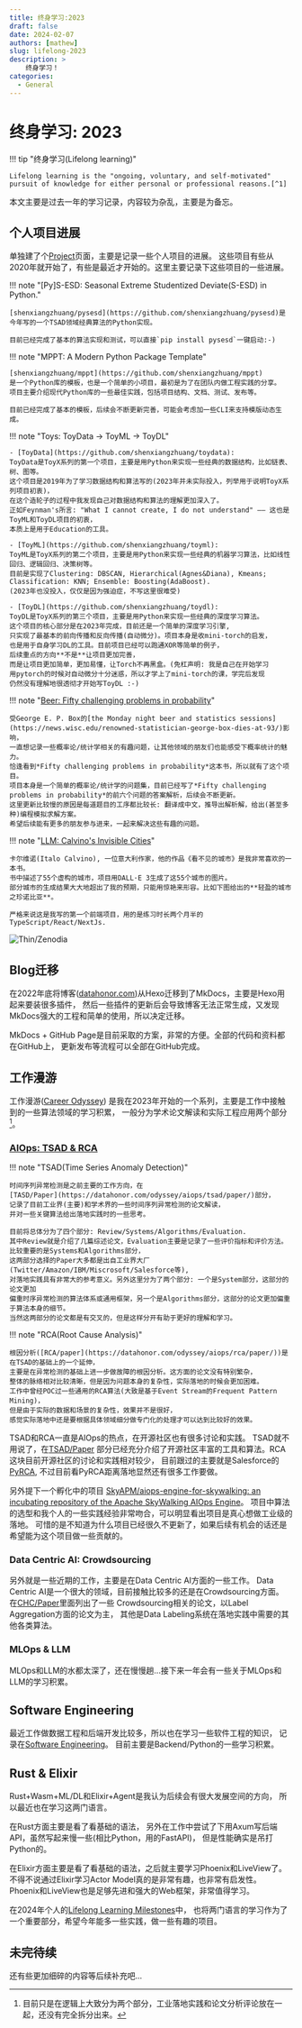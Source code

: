 ```yaml
---
title: 终身学习:2023
draft: false
date: 2024-02-07
authors: [mathew]
slug: lifelong-2023
description: >
    终身学习！
categories:
  - General
---
```


# 终身学习: 2023

!!! tip "终身学习(Lifelong learning)"

    Lifelong learning is the "ongoing, voluntary, and self-motivated"
    pursuit of knowledge for either personal or professional reasons.[^1]


本文主要是过去一年的学习记录，内容较为杂乱，主要是为备忘。

<!-- more -->

## 个人项目进展

单独建了个[Project](https://datahonor.com/project/)页面，主要是记录一些个人项目的进展。
这些项目有些从2020年就开始了，有些是最近才开始的。这里主要记录下这些项目的一些进展。

!!! note "[Py]S-ESD: Seasonal Extreme Studentized Deviate(S-ESD) in Python."

    [shenxiangzhuang/pysesd](https://github.com/shenxiangzhuang/pysesd)是
    今年写的一个TSAD领域经典算法的Python实现。

    目前已经完成了基本的算法实现和测试，可以直接`pip install pysesd`一键启动:-)

!!! note "MPPT: A Modern Python Package Template"

    [shenxiangzhuang/mppt](https://github.com/shenxiangzhuang/mppt)
    是一个Python库的模板，也是一个简单的小项目，最初是为了在团队内做工程实践的分享。
    项目主要介绍现代Python库的一些最佳实践，包括项目结构、文档、测试、发布等。

    目前已经完成了基本的模板，后续会不断更新完善，可能会考虑加一些CLI来支持模版动态生成。

!!! note "Toys: ToyData -> ToyML -> ToyDL"

    - [ToyData](https://github.com/shenxiangzhuang/toydata):
    ToyData是ToyX系列的第一个项目，主要是用Python来实现一些经典的数据结构，比如链表、树、图等。
    这个项目是2019年为了学习数据结构和算法写的(2023年并未实际投入，列举用于说明ToyX系列项目初衷)，
    在这个造轮子的过程中我发现自己对数据结构和算法的理解更加深入了。
    正如Feynman's所言: "What I cannot create, I do not understand" —— 这也是ToyML和ToyDL项目的初衷，
    本质上是用于Education的工具。

    - [ToyML](https://github.com/shenxiangzhuang/toyml):
    ToyML是ToyX系列的第二个项目，主要是用Python来实现一些经典的机器学习算法，比如线性回归、逻辑回归、决策树等。
    目前是实现了Clustering: DBSCAN, Hierarchical(Agnes&Diana), Kmeans; Classification: KNN; Ensemble: Boosting(AdaBoost).
    (2023年也没投入，仅仅是因为强迫症，不写这里很难受)

    - [ToyDL](https://github.com/shenxiangzhuang/toydl):
    ToyDL是ToyX系列的第三个项目，主要是用Python来实现一些经典的深度学习算法。
    这个项目的核心部分是在2023年完成，目前还是一个简单的深度学习引擎,
    只实现了最基本的前向传播和反向传播(自动微分)。项目本身是收mini-torch的启发，
    也是用于自身学习DL的工具。目前项目已经可以跑通XOR等简单的例子，
    后续重点的方向**不是**让项目更加完善，
    而是让项目更加简单，更加易懂，让Torch不再黑盒。(免杠声明: 我是自己在开始学习
    用pytorch的时候对自动微分十分迷惑，所以才学上了mini-torch的课，学完后发现
    仍然没有理解地很透彻才开始写ToyDL :-)

!!! note "[Beer: Fifty challenging problems in probability](https://github.com/shenxiangzhuang/beer)"

    受George E. P. Box的[the Monday night beer and statistics sessions](https://news.wisc.edu/renowned-statistician-george-box-dies-at-93/)影响，
    一直想记录一些概率论/统计学相关的有趣问题，让其他领域的朋友们也能感受下概率统计的魅力。
    恰逢看到*Fifty challenging problems in probability*这本书，所以就有了这个项目。
    项目本身是一个简单的概率论/统计学的问题集，目前已经写了*Fifty challenging problems in probability*的前六个问题的答案解析，后续会不断更新。
    这里更新比较慢的原因是每道题目的工序都比较长: 翻译成中文，推导出解析解，给出(甚至多种)编程模拟求解方案。
    希望后续能有更多的朋友参与进来，一起来解决这些有趣的问题。

!!! note "[LLM: Calvino's Invisible Cities](https://calvino.datahonor.com/)"

    卡尔维诺(Italo Calvino), 一位意大利作家，他的作品《看不见的城市》是我非常喜欢的一本书。
    书中描述了55个虚构的城市，项目用DALL·E 3生成了这55个城市的图片。
    部分城市的生成结果大大地超出了我的预期，只能用惊艳来形容。比如下图给出的**轻盈的城市之珍诺比亚**。

    严格来说这是我写的第一个前端项目，用的是练习时长两个月半的TypeScript/React/NextJs.


![Thin/Zenodia](https://datahonor-1252464519.cos.ap-beijing-1.myqcloud.com/calvino/public/city/thin/zenodia.png)


## Blog迁移
在2022年底将博客([datahonor.com](https://datahonor.com))从Hexo迁移到了MkDocs，主要是Hexo用起来要装很多插件，
然后一些插件的更新后会导致博客无法正常生成，又发现MkDocs强大的工程和简单的使用，所以决定迁移。

MkDocs + GitHub Page是目前采取的方案，非常的方便。全部的代码和资料都在GitHub上，
更新发布等流程可以全部在GitHub完成。

## 工作漫游
工作漫游([Career Odyssey](https://datahonor.com/careerodyssey/))
是我在2023年开始的一个系列，主要是工作中接触到的一些算法领域的学习积累，
一般分为学术论文解读和实际工程应用两个部分[^2]。

### [AIOps: TSAD & RCA](https://datahonor.com/odyssey/aiops/)

!!! note "TSAD(Time Series Anomaly Detection)"

    时间序列异常检测是之前主要的工作方向，在
    [TASD/Paper](https://datahonor.com/odyssey/aiops/tsad/paper/)部分，
    记录了目前工业界(主要)和学术界的一些时间序列异常检测的论文解读，
    并对一些关键算法给出落地实践时的一些思考。

    目前将总体分为了四个部分: Review/Systems/Algorithms/Evaluation.
    其中Review就是介绍了几篇综述论文，Evaluation主要是记录了一些评价指标和评价方法。
    比较重要的是Systems和Algorithms部分，
    这两部分选择的Paper大多都是出自工业界大厂(Twitter/Amazon/IBM/Miscrosoft/Salesforce等),
    对落地实践具有非常大的参考意义。另外这里分为了两个部分: 一个是System部分，这部分的论文更加
    偏重时序异常检测的算法体系或通用框架，另一个是Algorithms部分，这部分的论文更加偏重于算法本身的细节。
    当然这两部分的论文都是有交叉的，但是这样分开有助于更好的理解和学习。


!!! note "RCA(Root Cause Analysis)"

    根因分析([RCA/paper](https://datahonor.com/odyssey/aiops/rca/paper/))是在TSAD的基础上的一个延伸，
    主要是在异常检测的基础上进一步做故障的根因分析。这方面的论文没有特别繁杂，
    整体的脉络相对比较清晰，但是因为问题本身的复杂性，实际落地的时候会更加困难。
    工作中曾经POC过一些通用的RCA算法(大致是基于Event Stream的Frequent Pattern Mining)，
    但是由于实际的数据和场景的复杂性，效果并不是很好，
    感觉实际落地中还是要根据具体领域细分做专门化的处理才可以达到比较好的效果。

TSAD和RCA一直是AIOps的热点，在开源社区也有很多讨论和实践。
TSAD就不用说了，在[TSAD/Paper](https://datahonor.com/odyssey/aiops/tsad/paper/)
部分已经充分介绍了开源社区丰富的工具和算法。RCA这块目前开源社区的讨论和实践相对较少，
目前跟过的主要就是Salesforce的[PyRCA](https://github.com/salesforce/PyRCA),
不过目前看PyRCA距离落地显然还有很多工作要做。


另外提下一个孵化中的项目
[SkyAPM/aiops-engine-for-skywalking: an incubating repository of the Apache SkyWalking AIOps Engine](https://github.com/SkyAPM/aiops-engine-for-skywalking)。
项目中算法的选型和我个人的一些实践经验非常吻合，可以明显看出项目是真心想做工业级的落地。
可惜的是不知道为什么项目已经很久不更新了，如果后续有机会的话还是希望能为这个项目做一些贡献的。


### Data Centric AI: Crowdsourcing

另外就是一些近期的工作，主要是在Data Centric AI方面的一些工作。
Data Centric AI是一个很大的领域，目前接触比较多的还是在Crowdsourcing方面。
在[CHC/Paper](https://datahonor.com/odyssey/chc/paper/)里面列出了一些
Crowdsourcing相关的论文，以Label Aggregation方面的论文为主，
其他是Data Labeling系统在落地实践中需要的其他各类算法。

### MLOps & LLM
MLOps和LLM的水都太深了，还在慢慢趟...接下来一年会有一些关于MLOps和LLM的学习积累。

## Software Engineering

最近工作做数据工程和后端开发比较多，所以也在学习一些软件工程的知识，
记录在[Software Engineering](https://datahonor.com/se/)。
目前主要是Backend/Python的一些学习积累。

## Rust & Elixir

Rust+Wasm+ML/DL和Elixir+Agent是我认为后续会有很大发展空间的方向，
所以最近也在学习这两门语言。

在Rust方面主要是看了看基础的语法， 另外在工作中尝试了下用Axum写后端API，虽然写起来慢一些(相比Python，用的FastAPI)，
但是性能确实是吊打Python的。

在Elixir方面主要是看了看基础的语法，之后就主要学习Phoenix和LiveView了。
不得不说通过Elixir学习Actor Model真的是非常有趣，也非常有启发性。
Phoenix和LiveView也是足够先进和强大的Web框架，非常值得学习。

在2024年个人的[Lifelong Learning Milestones](https://github.com/users/shenxiangzhuang/projects/3/views/5)中，
也将两门语言的学习作为了一个重要部分，希望今年能多一些实践，做一些有趣的项目。

## 未完待续
还有些更加细碎的内容等后续补充吧...


[^1]: [https://en.wikipedia.org/wiki/Lifelong_learning](https://en.wikipedia.org/wiki/Lifelong_learning)
[^2]: 目前只是在逻辑上大致分为两个部分，工业落地实践和论文分析评论放在一起，还没有完全拆分出来。

